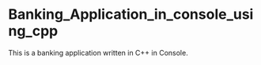 # Banking_Application_in_console_using_cpp
This is a banking application written in C++ in Console.
